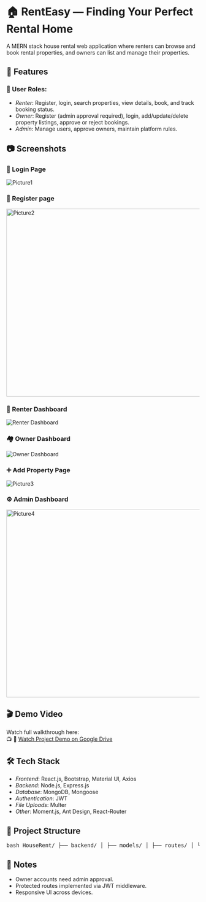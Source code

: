 # 🏠 RentEasy — Finding Your Perfect Rental Home

A MERN stack house rental web application where renters can browse and book rental properties, and owners can list and manage their properties.


## 🚀 Features

### 👤 User Roles:
- *Renter*: Register, login, search properties, view details, book, and track booking status.
- *Owner*: Register (admin approval required), login, add/update/delete property listings, approve or reject bookings.
- *Admin*: Manage users, approve owners, maintain platform rules.

## 📷 Screenshots

### 🔐 Login Page
![Picture1](https://github.com/user-attachments/assets/d45cd340-f39f-44e4-9879-d74113e2093d)



### 🔐 Register page
<img width="1014" height="490" alt="Picture2" src="https://github.com/user-attachments/assets/375c4aec-75c0-42e5-8701-6a5754acf5e5" />


### 📝 Renter Dashboard
![Renter Dashboard](https://github.com/user-attachments/assets/a8cc1c0f-3273-4b8b-86fb-334fe1ab96a9)


### 🏘 Owner Dashboard
![Owner Dashboard](https://github.com/user-attachments/assets/59345265-2005-43e4-87d1-d2da59bc5cb3)


### ➕ Add Property Page
![Picture3](https://github.com/user-attachments/assets/3ee7ced4-7f37-4c65-96a7-9540d7b1f2a0)



### ⚙ Admin Dashboard
<img width="1032" height="490" alt="Picture4" src="https://github.com/user-attachments/assets/1497c69e-3fde-4bb3-8ada-6989ab71f4db" />



## 🎬 Demo Video

Watch full walkthrough here:  
📺 🎥 [Watch Project Demo on Google Drive](https://drive.google.com/file/d/1ak-nydztFDZy3x0H9J-RUkmaiUFJJllE/view?usp=sharing)


## 🛠 Tech Stack

- *Frontend*: React.js, Bootstrap, Material UI, Axios
- *Backend*: Node.js, Express.js
- *Database*: MongoDB, Mongoose
- *Authentication*: JWT
- *File Uploads*: Multer
- *Other*: Moment.js, Ant Design, React-Router


## 📁 Project Structure

<pre lang="markdown">bash HouseRent/ ├── backend/ │ ├── models/ │ ├── routes/ │ └── server.js ├── frontend/ │ ├── public/ │ ├── src/ │ ├── pages/ │ ├── components/ │ └── App.js, index.js ├── screenshots/ │ └── *.png (all demo screenshots) ├── .env └── README.md </pre>



## 📌 Notes

- Owner accounts need admin approval.
- Protected routes implemented via JWT middleware.
- Responsive UI across devices.
